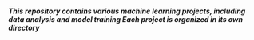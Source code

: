 ##### This repository contains various machine learning projects, including data analysis and model training Each project is organized in its own directory
